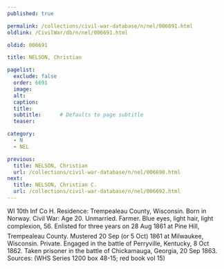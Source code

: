 ```yaml
---
published: true

permalink: /collections/civil-war-database/n/nel/006691.html
oldlink: /CivilWar/db/n/nel/006691.html

oldid: 006691

title: NELSON, Christian

pagelist:
  exclude: false
  order: 6691
  image: 
  alt:
  caption:
  title:
  subtitle:      # Defaults to page subtitle
  teaser:

category: 
  - N 
  - NEL

previous:
  title: NELSON, Christian
  url: /collections/civil-war-database/n/nel/006690.html  
next:
  title: NELSON, Christian C.
  url: /collections/civil-war-database/n/nel/006692.html   
---
```

WI 10th Inf Co H. Residence: Trempealeau County, Wisconsin. Born in Norway. Civil War: Age 20. Unmarried. Farmer. Blue eyes, light hair, light complexion, 5&#146;6&#148;. Enlisted for three years on 28 Aug 1861 at Pine Hill, Trempealeau County. Mustered 20 Sep (or 5 Oct) 1861 at Milwaukee, Wisconsin. Private. Engaged in the battle of Perryville, Kentucky, 8 Oct 1862. Taken prisoner in the battle of Chickamauga, Georgia, 20 Sep 1863. Sources: (WHS Series 1200 box 48-15; red book vol 15)